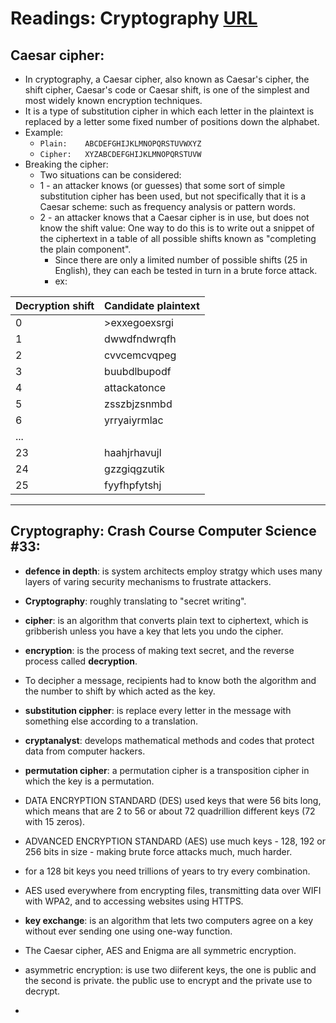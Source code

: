 # Readings: Cryptography [URL](https://github.com/MohamadSheikhAlshabab/401-reading-note/blob/master/Read18.md)

## Caesar cipher:
  - In cryptography, a Caesar cipher, also known as Caesar's cipher, the shift cipher, Caesar's code or Caesar shift, is one of the simplest and most widely known encryption techniques. 
  -  It is a type of substitution cipher in which each letter in the plaintext is replaced by a letter some fixed number of positions down the alphabet.
  - Example:
    - `Plain:    ABCDEFGHIJKLMNOPQRSTUVWXYZ`
    - `Cipher:   XYZABCDEFGHIJKLMNOPQRSTUVW`
  - Breaking the cipher:
    -  Two situations can be considered:
      - 1 - an attacker knows (or guesses) that some sort of simple substitution cipher has been used, but not specifically that it is a Caesar scheme: such as frequency analysis or pattern words.
      - 2 - an attacker knows that a Caesar cipher is in use, but does not know the shift value: One way to do this is to write out a snippet of the ciphertext in a table of all possible shifts known as "completing the plain component".
        - Since there are only a limited number of possible shifts (25 in English), they can each be tested in turn in a brute force attack.
        - ex: 
  
| Decryption shift|	Candidate plaintext |
| ---             | ---	                |
|0	              |>exxegoexsrgi        |
|1	              |dwwdfndwrqfh         |
|2	              |cvvcemcvqpeg         |
|3	              |buubdlbupodf         |
|4	              |attackatonce         |
|5	              |zsszbjzsnmbd         |
|6	              |yrryaiyrmlac         |
|... 	            |                     |
|23	              |	haahjrhavujl        |
|24	              |	gzzgiqgzutik        |
|25 	            |	fyyfhpfytshj        |

---
## Cryptography: Crash Course Computer Science #33:
  - __defence in depth__: is system architects employ stratgy which uses many layers of varing security mechanisms to frustrate attackers.
  - __Cryptography__: roughly translating to "secret writing".
  - __cipher__: is an algorithm that converts plain text to ciphertext, which is gribberish unless you have a key that lets you undo the cipher.
  - __encryption__: is the process of making text secret, and the reverse process called __decryption__.
  - To decipher a message, recipients had to know both the algorithm and the number to shift by which acted as the key.
  - __substitution cippher__: is replace every letter in the message with something else according to a translation.
  - __cryptanalyst__: develops mathematical methods and codes that protect data from computer hackers.  
  - __permutation cipher__:  a permutation cipher is a transposition cipher in which the key is a permutation.
  - DATA ENCRYPTION STANDARD (DES) used keys that were 56 bits long, which means that are 2 to 56 or about 72 quadrillion different keys (72 with 15 zeros).
  - ADVANCED ENCRYPTION STANDARD (AES) use much keys - 128, 192 or 256 bits in size - making brute force attacks much, much harder.
  - for a 128 bit keys you need trillions of years to try every combination.
  - AES used everywhere from encrypting files, transmitting data over WIFI with WPA2, and to accessing websites using HTTPS.
  - __key exchange__: is an algorithm that lets two computers agree on a key without ever sending one using one-way function.
  - The Caesar cipher, AES and Enigma are all symmetric encryption.
  - asymmetric encryption: is use two diiferent keys, the one is public and the second is private. the public use to encrypt and the private use to decrypt.
  
  
  
  - 
  
  
  
